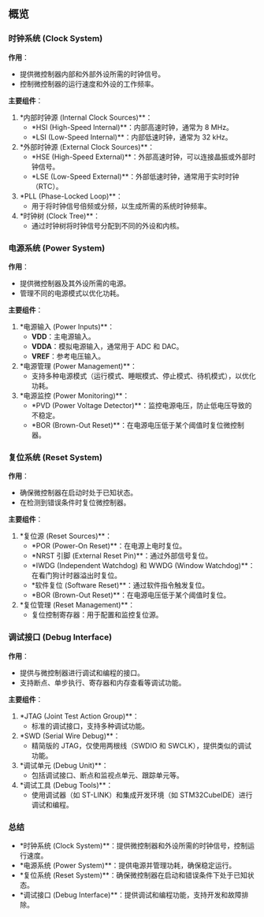 ## 概览

### **时钟系统 (Clock System)**

**作用**：

- 提供微控制器内部和外部外设所需的时钟信号。
- 控制微控制器的运行速度和外设的工作频率。

**主要组件**：

1. *内部时钟源 (Internal Clock Sources)**：
    - *HSI (High-Speed Internal)**：内部高速时钟，通常为 8 MHz。
    - *LSI (Low-Speed Internal)**：内部低速时钟，通常为 32 kHz。
2. *外部时钟源 (External Clock Sources)**：
    - *HSE (High-Speed External)**：外部高速时钟，可以连接晶振或外部时钟信号。
    - *LSE (Low-Speed External)**：外部低速时钟，通常用于实时时钟（RTC）。
3. *PLL (Phase-Locked Loop)**：
    - 用于将时钟信号倍频或分频，以生成所需的系统时钟频率。
4. *时钟树 (Clock Tree)**：
    - 通过时钟树将时钟信号分配到不同的外设和内核。

### **电源系统 (Power System)**

**作用**：

- 提供微控制器及其外设所需的电源。
- 管理不同的电源模式以优化功耗。

**主要组件**：

1. *电源输入 (Power Inputs)**：
    - **VDD**：主电源输入。
    - **VDDA**：模拟电源输入，通常用于 ADC 和 DAC。
    - **VREF**：参考电压输入。
2. *电源管理 (Power Management)**：
    - 支持多种电源模式（运行模式、睡眠模式、停止模式、待机模式），以优化功耗。
3. *电源监控 (Power Monitoring)**：
    - *PVD (Power Voltage Detector)**：监控电源电压，防止低电压导致的不稳定。
    - *BOR (Brown-Out Reset)**：在电源电压低于某个阈值时复位微控制器。

### **复位系统 (Reset System)**

**作用**：

- 确保微控制器在启动时处于已知状态。
- 在检测到错误条件时复位微控制器。

**主要组件**：

1. *复位源 (Reset Sources)**：
    - *POR (Power-On Reset)**：在电源上电时复位。
    - *NRST 引脚 (External Reset Pin)**：通过外部信号复位。
    - *IWDG (Independent Watchdog) 和 WWDG (Window Watchdog)**：在看门狗计时器溢出时复位。
    - *软件复位 (Software Reset)**：通过软件指令触发复位。
    - *BOR (Brown-Out Reset)**：在电源电压低于某个阈值时复位。
2. *复位管理 (Reset Management)**：
    - 复位控制寄存器：用于配置和监控复位源。

### **调试接口 (Debug Interface)**

**作用**：

- 提供与微控制器进行调试和编程的接口。
- 支持断点、单步执行、寄存器和内存查看等调试功能。

**主要组件**：

1. *JTAG (Joint Test Action Group)**：
    - 标准的调试接口，支持多种调试功能。
2. *SWD (Serial Wire Debug)**：
    - 精简版的 JTAG，仅使用两根线（SWDIO 和 SWCLK），提供类似的调试功能。
3. *调试单元 (Debug Unit)**：
    - 包括调试接口、断点和监视点单元、跟踪单元等。
4. *调试工具 (Debug Tools)**：
    - 使用调试器（如 ST-LINK）和集成开发环境（如 STM32CubeIDE）进行调试和编程。

### **总结**

- *时钟系统 (Clock System)**：提供微控制器和外设所需的时钟信号，控制运行速度。
- *电源系统 (Power System)**：提供电源并管理功耗，确保稳定运行。
- *复位系统 (Reset System)**：确保微控制器在启动和错误条件下处于已知状态。
- *调试接口 (Debug Interface)**：提供调试和编程功能，支持开发和故障排除。